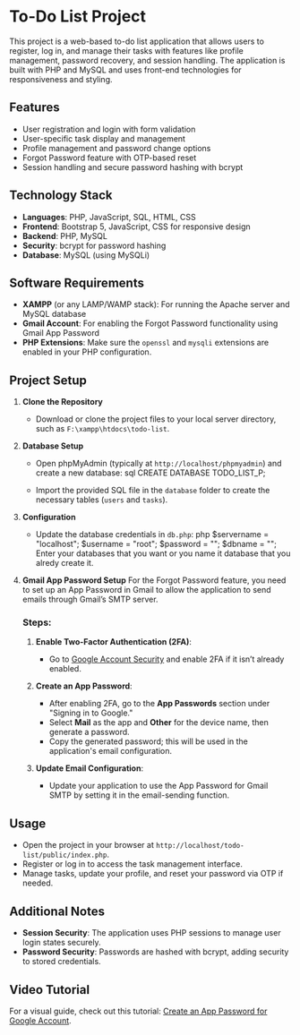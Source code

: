 # To-Do List Project
This project is a web-based to-do list application that allows users to register, log in, and manage their tasks with features like profile management, password recovery, and session handling. The application is built with PHP and MySQL and uses front-end technologies for responsiveness and styling.

## Features
- User registration and login with form validation
- User-specific task display and management
- Profile management and password change options
- Forgot Password feature with OTP-based reset
- Session handling and secure password hashing with bcrypt

## Technology Stack
- **Languages**: PHP, JavaScript, SQL, HTML, CSS
- **Frontend**: Bootstrap 5, JavaScript, CSS for responsive design
- **Backend**: PHP, MySQL
- **Security**: bcrypt for password hashing
- **Database**: MySQL (using MySQLi)

## Software Requirements
- **XAMPP** (or any LAMP/WAMP stack): For running the Apache server and MySQL database
- **Gmail Account**: For enabling the Forgot Password functionality using Gmail App Password
- **PHP Extensions**: Make sure the `openssl` and `mysqli` extensions are enabled in your PHP configuration.

## Project Setup

1. **Clone the Repository**
   - Download or clone the project files to your local server directory, such as `F:\xampp\htdocs\todo-list`.

2. **Database Setup**
   - Open phpMyAdmin (typically at `http://localhost/phpmyadmin`) and create a new database:
     sql
     CREATE DATABASE TODO_LIST_P;
   
   - Import the provided SQL file in the `database` folder to create the necessary tables (`users` and `tasks`).

3. **Configuration**
   - Update the database credentials in `db.php`:
   php
     $servername = "localhost";
     $username = "root";
     $password = "";
     $dbname = ""; Enter your databases that you want or you name it database that you alredy create it.
     

5. **Gmail App Password Setup**
   For the Forgot Password feature, you need to set up an App Password in Gmail to allow the application to send emails through Gmail’s SMTP server.

   ### Steps:
   1. **Enable Two-Factor Authentication (2FA)**: 
      - Go to [Google Account Security](https://myaccount.google.com/security) and enable 2FA if it isn’t already enabled.

   2. **Create an App Password**:
      - After enabling 2FA, go to the **App Passwords** section under "Signing in to Google."
      - Select **Mail** as the app and **Other** for the device name, then generate a password.
      - Copy the generated password; this will be used in the application's email configuration.

   3. **Update Email Configuration**:
      - Update your application to use the App Password for Gmail SMTP by setting it in the email-sending function.

## Usage

- Open the project in your browser at `http://localhost/todo-list/public/index.php`.
- Register or log in to access the task management interface.
- Manage tasks, update your profile, and reset your password via OTP if needed.

## Additional Notes
- **Session Security**: The application uses PHP sessions to manage user login states securely.
- **Password Security**: Passwords are hashed with bcrypt, adding security to stored credentials.

## Video Tutorial
For a visual guide, check out this tutorial: [Create an App Password for Google Account](https://www.youtube.com/watch?v=QGGAZxdPX9A).




